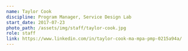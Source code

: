```yaml
---
name: Taylor Cook
discipline: Program Manager, Service Design Lab
start_date: 2017-07-23
photo_path: /assets/img/staff/taylor-cook.jpg
role: staff
link: https://www.linkedin.com/in/taylor-cook-ma-mpa-pmp-0215a94a/
---
```

